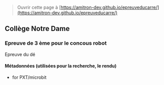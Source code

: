 
> Ouvrir cette page à [https://amitron-dev.github.io/epreuveducarre/](https://amitron-dev.github.io/epreuveducarre/)

## Collège Notre Dame

### Epreuve de 3 ème pour le concous robot
Epreuve du dé

#### Métadonnées (utilisées pour la recherche, le rendu)

* for PXT/microbit
<script src="https://makecode.com/gh-pages-embed.js"></script><script>makeCodeRender("{{ site.makecode.home_url }}", "{{ site.github.owner_name }}/{{ site.github.repository_name }}");</script>
